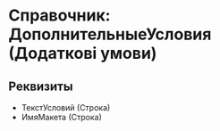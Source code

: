 ﻿# Справочник: ДополнительныеУсловия (Додаткові умови)

## Реквизиты

- ТекстУсловий (Строка)
- ИмяМакета (Строка)

